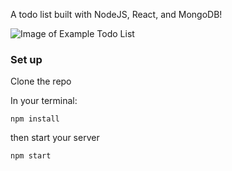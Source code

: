 A todo list built with NodeJS, React, and MongoDB!

![Image of Example Todo List](https://github.com/gracewingo/node-todoList/blob/master/images/todo.png)


### Set up

Clone the repo 
 
In your terminal:

```npm install```

then start your server

```npm start```
